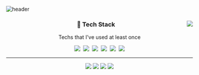 <!--반갑습니다!*^^*-->
![header](https://capsule-render.vercel.app/api?type=cylinder&color=auto&height=150&section=header&text=Han%20Sol&fontSize=60&animation=twinkling)

<div align="center">
    
  <a href="https://github.com/SolHaan"><img align="right" src="https://github-readme-stats.vercel.app/api/top-langs/?username=SolHaan&theme=algolia&exclude_repo=Computer-Science-Engineering&layout=compact&langs_count=10"/></a>
  
  ### 🔭 Tech Stack

<p> Techs that I've used at least once </p>

<p align="center">
  <img src="https://img.shields.io/badge/-C%23-239120?style=flat-square&logo=Csharp&logoColor=white"/></a>&nbsp 
  <img src="https://img.shields.io/badge/Unity-FFFFFF?style=flat-square&logo=unity&logoColor=black"/></a>&nbsp 
  <img src="https://img.shields.io/badge/C++-00599C?style=flat-square&logo=C%2B%2B&logoColor=white"/></a>&nbsp 
  <img src="https://img.shields.io/badge/C-A8B9CC?style=flat-square&logo=C&logoColor=white"/></a>&nbsp 
  <img src="https://img.shields.io/badge/Python-3766AB?style=flat-square&logo=Python&logoColor=white"/></a>&nbsp 
  <a href="https://solved.ac/amozo"><img src="http://mazassumnida.wtf/api/mini/generate_badge?boj=amozo"/></a>
  <br>
</p>

<hr>
 
  <a href="https://blog.naver.com/dhfaks79"><img src="https://img.shields.io/badge/Blog-03C75A?style=flat-square&logo=Naver&logoColor=white"/></a>
  <a href="https://equatorial-radon-ca1.notion.site/Han-Sol-3d74c17b50c84ead882f53ac154a7ae8"><img src="https://img.shields.io/badge/Notion-FFFFFF?style=flat-square&logo=notion&logoColor=black"/></a>
  <img src="https://img.shields.io/badge/Gmail-d14836?style=flat-square&logo=Gmail&logoColor=white&link=mailto:hansol13084@gmail.com"/>
  <a href="https://hits.seeyoufarm.com"><img src="https://hits.seeyoufarm.com/api/count/incr/badge.svg?url=https%3A%2F%2Fgithub.com%2FSolHaan&count_bg=%23FF9999&title_bg=%23444F5A&icon=github.svg&icon_color=%23FFFFFF&title=hits&edge_flat=false"/></a>
